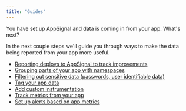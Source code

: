 ```yaml
---
title: "Guides"
---
```


You have set up AppSignal and data is coming in from your app. What's next?

In the next couple steps we'll guide you through ways to make the data being reported from your app more useful.


- [Reporting deploys to AppSignal to track improvements](/guides/deploy-markers.html)
- [Grouping parts of your app with namespaces](/)
- [Filtering out sensitive data (passwords, user identifiable data)](/)
- [Tag your app data](/)
- [Add custom instrumentation](/)
- [Track metrics from your app](/)
- [Set up alerts based on app metrics](/)
